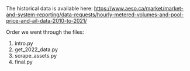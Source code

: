 The historical data is available here: https://www.aeso.ca/market/market-and-system-reporting/data-requests/hourly-metered-volumes-and-pool-price-and-ail-data-2010-to-2021/

Order we went through the files:

1. intro.py
2. get_2022_data.py
3. scrape_assets.py
4. final.py
